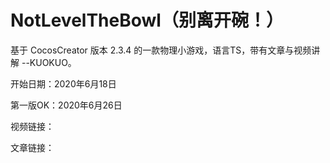 # NotLevelTheBowl（别离开碗！）
基于 CocosCreator 版本 2.3.4 的一款物理小游戏，语言TS，带有文章与视频讲解 --KUOKUO。

开始日期：2020年6月18日

第一版OK：2020年6月26日

视频链接：

文章链接：
